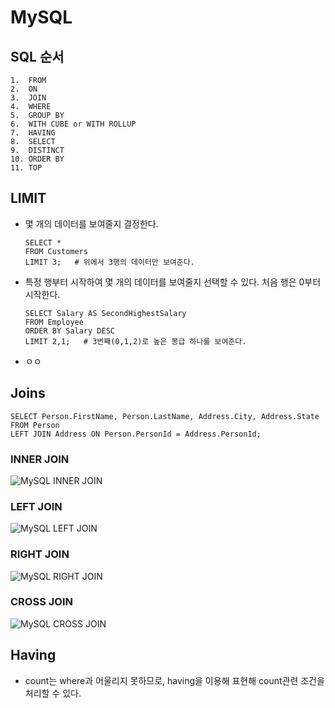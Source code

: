 # MySQL

## SQL 순서

```
1.  FROM
2.  ON
3.  JOIN
4.  WHERE
5.  GROUP BY
6.  WITH CUBE or WITH ROLLUP
7.  HAVING
8.  SELECT
9.  DISTINCT
10. ORDER BY
11. TOP
```



## LIMIT

- 몇 개의 데이터를 보여줄지 결정한다. 

  ```mysql
  SELECT * 
  FROM Customers
  LIMIT 3;   # 위에서 3행의 데이터만 보여준다.
  ```

- 특정 행부터 시작하여 몇 개의 데이터를 보여줄지 선택할 수 있다. 처음 행은 0부터 시작한다.

  ```mysql
  SELECT Salary AS SecondHighestSalary
  FROM Employee
  ORDER BY Salary DESC
  LIMIT 2,1;   # 3번째(0,1,2)로 높은 봉급 하나를 보여준다.
  ```

- ㅇㅇ

## Joins

```mysql
SELECT Person.FirstName, Person.LastName, Address.City, Address.State
FROM Person
LEFT JOIN Address ON Person.PersonId = Address.PersonId;
```

### INNER JOIN

![MySQL INNER JOIN](https://www.w3schools.com/MySQL/img_innerjoin.gif)

### LEFT JOIN

![MySQL LEFT JOIN](https://www.w3schools.com/MySQL/img_leftjoin.gif)

### RIGHT JOIN

![MySQL RIGHT JOIN](https://www.w3schools.com/MySQL/img_rightjoin.gif)

### CROSS JOIN

![MySQL CROSS JOIN](https://www.w3schools.com/MySQL/img_crossjoin.png)



## Having

- count는 where과 어울리지 못하므로, having을 이용해 표현해 count관련 조건을 처리할 수 있다. 